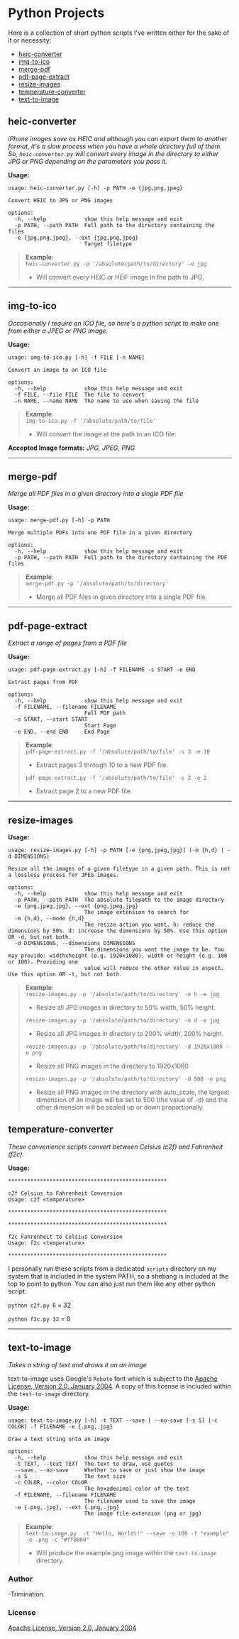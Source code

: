 # Python Projects

Here is a collection of short python scripts I've written either for the sake of it or necessity:

- [heic-converter](#heic-converter)
- [img-to-ico](#img-to-ico)
- [merge-pdf](#merge-pdf)
- [pdf-page-extract](#pdf-page-extract)
- [resize-images](#resize-images)
- [temperature-converter](#temperature-converter)
- [text-to-image](#text-to-image)

## heic-converter

_iPhone images save as HEIC and although you can export them to another format, it's a slow process when you have a
whole
directory full of them. So, `heic-converter.py` will convert every image in the directory to either JPG or PNG depending
on the parameters you pass it._

**Usage:**

```
usage: heic-converter.py [-h] -p PATH -e {jpg,png,jpeg}

Convert HEIC to JPG or PNG images

options:
  -h, --help            show this help message and exit
  -p PATH, --path PATH  Full path to the directory containing the files
  -e {jpg,png,jpeg}, --ext {jpg,png,jpeg}
                        Target filetype

```

> **Example**:
> <br/>
> `heic-converter.py -p '/absolute/path/to/directory' -e jpg`
>- Will convert every HEIC or HEIF image in the path to JPG.

---

## img-to-ico

_Occasionally I require an ICO file, so here's a python script to make one from either a JPEG or PNG image._

**Usage:**

```
usage: img-to-ico.py [-h] -f FILE [-n NAME]

Convert an image to an ICO file

options:
  -h, --help            show this help message and exit
  -f FILE, --file FILE  The file to convert
  -n NAME, --name NAME  The name to use when saving the file
```

> **Example**:
> <br/>
> `img-to-ico.py -f '/absolute/path/to/file'`
> - Will convert the image at the path to an ICO file.

**Accepted Image formats:** _JPG, JPEG, PNG_

---

## merge-pdf

_Merge all PDF files in a given directory into a single PDF file_

**Usage:**

```
usage: merge-pdf.py [-h] -p PATH

Merge multiple PDFs into one PDF file in a given directory

options:
  -h, --help            show this help message and exit
  -p PATH, --path PATH  Full path to the directory containing the PDF files

```

> **Example**:
> <br/>
> `merge-pdf.py -p '/absolute/path/to/directory'`
> - Merge all PDF files in given directory into a single PDF file.

---

## pdf-page-extract

_Extract a range of pages from a PDF file_

**Usage:**

```
usage: pdf-page-extract.py [-h] -f FILENAME -s START -e END

Extract pages from PDF

options:
  -h, --help            show this help message and exit
  -f FILENAME, --filename FILENAME
                        Full PDF path
  -s START, --start START
                        Start Page
  -e END, --end END     End Page
```

> **Example**:
> <br/>
> `pdf-page-extract.py -f '/absolute/path/to/file' -s 3 -e 10`
> - Extract pages 3 through 10 to a new PDF file.
>
>`pdf-page-extract.py -f '/absolute/path/to/file' -s 2 -e 2`
> - Extract page 2 to a new PDF file.

---

## resize-images

**Usage:**

```
usage: resize-images.py [-h] -p PATH [-e {png,jpeg,jpg}] (-m {h,d} | -d DIMENSIONS)

Resize all the images of a given filetype in a given path. This is not a lossless process for JPEG images.

options:
  -h, --help            show this help message and exit
  -p PATH, --path PATH  The absolute filepath to the image directory
  -e {png,jpeg,jpg}, --ext {png,jpeg,jpg}
                        The image extension to search for
  -m {h,d}, --mode {h,d}
                        The resize action you want. h: reduce the dimensions by 50%. d: increase the dimensions by 50%. Use this option OR -d, but not both.
  -d DIMENSIONS, --dimensions DIMENSIONS
                        The dimensions you want the image to be. You may provide: widthxheight (e.g. 1920x1080), width or height (e.g. 100 or 100). Providing one
                        value will reduce the other value in aspect. Use this option OR -t, but not both.
```

> **Example**:
> <br/>
> `resize-images.py -p '/absolute/path/to/directory' -m h -e jpg`
> - Resize all JPG images in directory to 50% width, 50% height.
>
>`resize-images.py -p '/absolute/path/to/directory' -m d -e jpg`
> - Resize all JPG images in directory to 200% width, 200% height.
>
>`resize-images.py -p '/absolute/path/to/directory' -d 1920x1080 -e png `
> - Resize all PNG images in the directory to 1920x1080
>
>`resize-images.py -p '/absolute/path/to/directory' -d 500 -e png`
> - Resize all PNG images in the directory with auto_scale, the largest dimension of an image will be set to 500 (the
    value of -d) and the other dimension will be scaled up or down proportionally.

## temperature-converter

_These convenience scripts convert between Celsius (c2f) and Fahrenheit (f2c)._

**Usage:**

```
**************************************************

c2f Celsius to Fahrenheit Conversion
Usage: c2f <temperature>

**************************************************
```

```
**************************************************

f2c Fahrenheit to Celsius Conversion
Usage: f2c <temperature>

**************************************************
```

I personally run these scripts from a dedicated `scripts` directory on my system that is
included in the system PATH, so a shebang is included at the top to point to python. You can also
just run them like any other python script:

`python c2f.py 0` = 32

`python f2c.py 32` = 0

---

## text-to-image

_Takes a string of text and draws it on an image_

text-to-image uses Google's `Roboto` font which is subject to the
[Apache License, Version 2.0, January 2004](http://www.apache.org/licenses/). A copy of this license is included within
the `text-to-image` directory. 

**Usage:**

```
usage: text-to-image.py [-h] -t TEXT --save | --no-save [-s S] [-c COLOR] -f FILENAME -e {.png,.jpg}

Draw a text string onto an image

options:
  -h, --help            show this help message and exit
  -t TEXT, --text TEXT  The text to draw, use quotes
  --save, --no-save     Whether to save or just show the image
  -s S                  The text size
  -c COLOR, --color COLOR
                        The hexadecimal color of the text
  -f FILENAME, --filename FILENAME
                        The filename used to save the image
  -e {.png,.jpg}, --ext {.png,.jpg}
                        The image file extension (png or jpg)
```
> **Example**:
> <br/>
> `text-to-image.py  -t "Hello, World\!" --save -s 100 -f "example" -e .png -c "#ff0000"`
> - Will produce the example.png image within the `text-to-image` directory.

### Author
 -Trimination.

### License 
[Apache License, Version 2.0, January 2004](http://www.apache.org/licenses/)